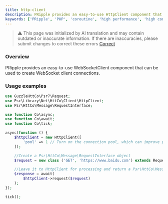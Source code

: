```yaml
---
title: http-client
description: PRipple provides an easy-to-use HttpClient component that can be used to create HTTP client connections. It also supports features such as long connection pool and coroutine scheduling.
keywords: ['PRipple', 'PHP', 'coroutine', 'high performance', 'high concurrency', 'HttpClient', 'Net']
---
```


> ⚠️ This page was initialized by AI translation and may contain outdated or inaccurate information. If there are
> inaccuracies, please submit changes to correct these errors [Correct](https://github.com/cloudtay/p-ripple-documents)

### Overview

PRipple provides an easy-to-use WebSocketClient component that can be used to create WebSocket client connections.

### Usage examples

```php
use GuzzleHttCo\Psr7\Request;
use Psc\Library\Net\HttCo\Client\HttpClient;
use Psr\HttCo\Message\RequestInterface;

use function Co\async;
use function Co\await;
use function Co\tick;

async(function () {
    $httpClient = new HttpClient([
        'pool' => 1 // Turn on the connection pool, which can improve performance in scenarios with frequent requests.
    ]);

    //Create a Psr\HttCo\Message\RequestInterface object
    $request = new class ('GET', 'https://www.baidu.com') extends Request implements RequestInterface {};

    //Leave it to HttpClient for processing and return a Psr\HttCo\Message\ResponseInterface object
    $response = await(
        $httpClient->request($request)
    );
});

tick();
```
